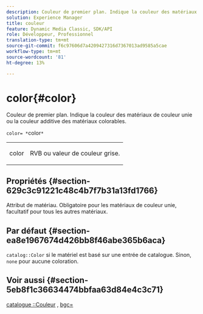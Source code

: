 ```yaml
---
description: Couleur de premier plan. Indique la couleur des matériaux de couleur unie ou la couleur additive des matériaux colorables.
solution: Experience Manager
title: couleur
feature: Dynamic Media Classic, SDK/API
role: Développeur, Professionnel
translation-type: tm+mt
source-git-commit: f6c97606d7a4209427316d7367013ad9585a5cae
workflow-type: tm+mt
source-wordcount: '81'
ht-degree: 13%

---
```



# color{#color}

Couleur de premier plan. Indique la couleur des matériaux de couleur unie ou la couleur additive des matériaux colorables.

`color= *`color`*`

<table id="simpletable_C5AF9074CCA64EA5921772DF3F7E0F55"> 
 <tr class="strow"> 
  <td class="stentry"> <p><span class="varname"> color</span> </p> </td> 
  <td class="stentry"> <p>RVB ou valeur de couleur grise. </p></td> 
 </tr> 
</table>

## Propriétés {#section-629c3c91221c48c4b7f7b31a13fd1766}

Attribut de matériau. Obligatoire pour les matériaux de couleur unie, facultatif pour tous les autres matériaux.

## Par défaut {#section-ea8e1967674d426bb8f46abe365b6aca}

`catalog::Color` si le matériel est basé sur une entrée de catalogue. Sinon, `none` pour aucune coloration.

## Voir aussi {#section-5eb8f1c36634474bbfaa63d84e4c3c71}

[catalogue ::Couleur](../../../../../ir-api/material-cat/image-rendering-api-ref/c-ir-material-catalog/c-ir-material-data-reference/r-ir-cat-color.md#reference-7639487fe0ac48beb9e8afa4dc845552) ,  [bgc=](../../../../../ir-api/http-protocol/image-rendering-api-ref/c-ir-http-protocol-ref/c-ir-http-protocol-command-reference/r-ir-bgc.md#reference-3f5c78cea01c4a85aa582076d23aebb0)

